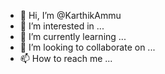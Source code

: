 - 👋 Hi, I’m @KarthikAmmu
- 👀 I’m interested in ...
- 🌱 I’m currently learning ...
- 💞️ I’m looking to collaborate on ...
- 📫 How to reach me ...

<!---
KarthikAmmu/KarthikAmmu is a ✨ special ✨ repository because its `README.md` (this file) appears on your GitHub profile.
You can click the Preview link to take a look at your changes.
--->
